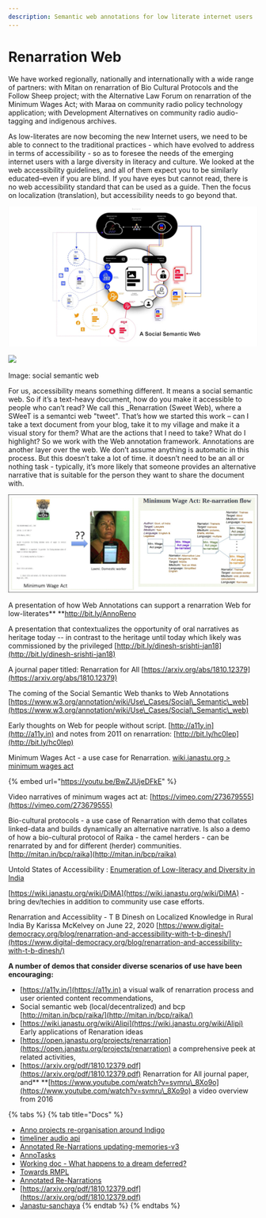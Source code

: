 ```yaml
---
description: Semantic web annotations for low literate internet users
---
```


# Renarration Web

We have worked regionally, nationally and internationally with a wide range of partners: with Mitan on renarration of Bio Cultural Protocols and the Follow Sheep project; with the Alternative Law Forum on renarration of the Minimum Wages Act; with Maraa on community radio policy technology application; with Development Alternatives on community radio audio-tagging and indigenous archives.

As low-literates are now becoming the new Internet users, we need to be able to connect to the traditional practices - which have evolved to address in terms of accessibility - so as to foresee the needs of the emerging internet users with a large diversity in literacy and culture. We looked at the web accessibility guidelines, and all of them expect you to be similarly educated–even if you are blind. If you have eyes but cannot read, there is no web accessibility standard that can be used as a guide. Then the focus on localization (translation), but accessibility needs to go beyond that.

![](../.gitbook/assets/social-semantic-web.png)

![](<../.gitbook/assets/social semantic web.jpg>)



Image: social semantic web



For us, accessibility means something different. It means a social semantic web. So if it’s a text-heavy document, how do you make it accessible to people who can’t read? We call this \_Renarration (Sweet Web), where a SWeeT is a semantci web "tweet". That’s how we started this work – can I take a text document from your blog, take it to my village and make it a visual story for them? What are the actions that I need to take? What do I highlight? So we work with the Web annotation framework. Annotations are another layer over the web. We don’t assume anything is automatic in this process. But this doesn’t take a lot of time. it doesn’t need to be an all or nothing task - typically, it’s more likely that someone provides an alternative narrative that is suitable for the person they want to share the document with.

![](../.gitbook/assets/re-narration.jpg)

A presentation of how Web Annotations can support a renarration Web for low-literates** **[http://bit.ly/AnnoReno ](http://bit.ly/AnnoReno)

A presentation that contextualizes the opportunity of oral narratives as heritage today -- in contrast to the heritage until today which likely was commissioned by the privileged [http://bit.ly/dinesh-srishti-jan18](http://bit.ly/dinesh-srishti-jan18)

A journal paper titled: Renarration for All [https://arxiv.org/abs/1810.12379](https://arxiv.org/abs/1810.12379)

The coming of the Social Semantic Web thanks to Web Annotations [https://www.w3.org/annotation/wiki/Use\_Cases/Social\_Semantic\_web](https://www.w3.org/annotation/wiki/Use\_Cases/Social\_Semantic\_web)

Early thoughts on Web for people without script. [http://a11y.in](http://a11y.in) and notes from 2011 on renarration: [http://bit.ly/hc0Iep](http://bit.ly/hc0Iep)

Minimum Wages Act - a use case for Renarration. [wiki.janastu.org > minimum wages act](http://wiki.janastu.org/wiki/Category:Alipi)&#x20;

{% embed url="https://youtu.be/BwZJUjeDFkE" %}

Video narratives of minimum wages act at: [https://vimeo.com/273679555](https://vimeo.com/273679555)

Bio-cultural protocols - a use case of Renarration with demo that collates linked-data and builds dynamically an alternative narrative. Is also a demo of how a bio-cultural protocol of Raika - the camel herders - can be renarrated by and for different (herder) communities. [http://mitan.in/bcp/raika](http://mitan.in/bcp/raika)

Untold States of Accessibility : [Enumeration of Low-literacy and Diversity in India](https://hackmd.io/QPubwniMTk6brmgSAIT3-g)

[https://wiki.janastu.org/wiki/DiMA](https://wiki.janastu.org/wiki/DiMA) - bring dev/techies in addition to community use case efforts.

Renarration and Accessiblity - T B Dinesh on Localized Knowledge in Rural India By Karissa McKelvey on June 22, 2020 [https://www.digital-democracy.org/blog/renarration-and-accessibility-with-t-b-dinesh/](https://www.digital-democracy.org/blog/renarration-and-accessibility-with-t-b-dinesh/)

**A number of demos that consider diverse scenarios of use have been encouraging:**

* [https://a11y.in/](https://a11y.in) a visual walk of renarration process and user oriented content recommendations,
* Social semantic web (local/decentralized) and bcp [http://mitan.in/bcp/raika/](http://mitan.in/bcp/raika/)
* [https://wiki.janastu.org/wiki/Alipi](https://wiki.janastu.org/wiki/Alipi) Early applications of Renaration ideas
* [https://open.janastu.org/projects/renarration](https://open.janastu.org/projects/renarration) a comprehensive peek at related activities,
* [https://arxiv.org/pdf/1810.12379.pdf](https://arxiv.org/pdf/1810.12379.pdf) Renarration for All journal paper, and** **[https://www.youtube.com/watch?v=svmru\_8Xo9o](https://www.youtube.com/watch?v=svmru\_8Xo9o) a video overview from 2016

{% tabs %}
{% tab title="Docs" %}
* [Anno projects re-organisation around Indigo](https://hackmd.io/ShJjpCloR1KUwoGRxD6DXw)
* [timeliner audio api](https://hackmd.io/WxVLAG1sQxS9YSNZ4-fs\_g?view)
* [Annotated Re-Narrations updating-memories-v3](https://docs.google.com/presentation/d/1XAVLkGar0GCkzyUuiHOZCFIeksoTv5sbYBV7FiepzUg/edit#slide=id.p3)
* [AnnoTasks](https://docs.google.com/document/d/1jVaVx4rphUnTnFuERDscTLO6\_rFbv78tBbaXzP8Yx0Y/edit#heading=h.6x9uhwxy5986)
* [Working doc - What happens to a dream deferred?](https://hackmd.io/ZuH7TdeOTyePp7q9KDPsJA)
* [Towards RMPL](https://hackmd.io/0UKUZwGEQGCDW0IU4-oflw)
* [Annotated Re-Narrations](https://docs.google.com/presentation/d/1XAVLkGar0GCkzyUuiHOZCFIeksoTv5sbYBV7FiepzUg/edit?usp=sharing)
* [https://arxiv.org/pdf/1810.12379.pdf](https://arxiv.org/pdf/1810.12379.pdf)
* [Janastu-sanchaya](http://janastu-sanchaya.blogspot.com)
{% endtab %}
{% endtabs %}
